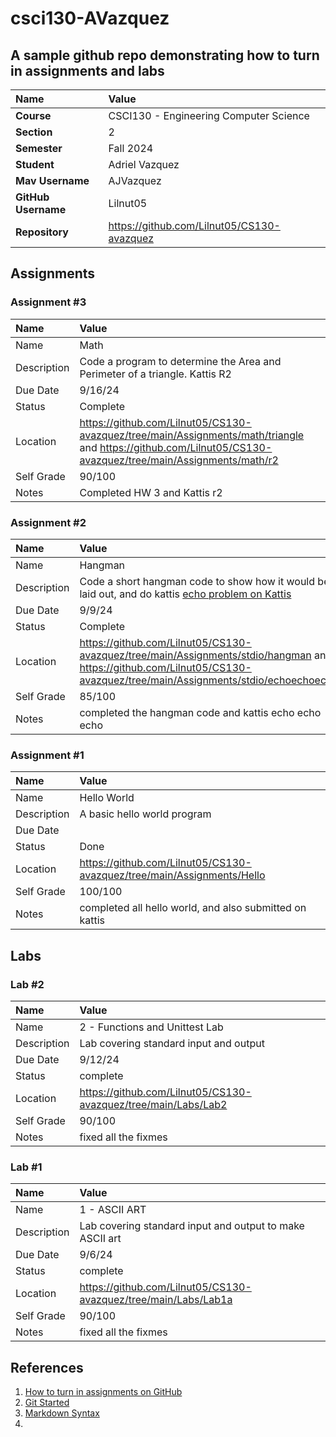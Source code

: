 # csci130-AVazquez

## A sample github repo demonstrating how to turn in assignments and labs

| Name | Value |
|:---|:---|
| **Course** | CSCI130 - Engineering Computer Science |
| **Section** | 2 |
| **Semester** | Fall 2024 |
| **Student** | Adriel Vazquez |
| **Mav Username**            | AJVazquez |
| **GitHub Username**         | Lilnut05 |
| **Repository**          | https://github.com/Lilnut05/CS130-avazquez |

## Assignments

### Assignment #3

| Name | Value |
| :--- | :--- |
| Name | Math |
| Description | Code a program to determine the Area and Perimeter of a triangle. Kattis R2|
| Due Date | 9/16/24 |
| Status | Complete |
| Location | https://github.com/Lilnut05/CS130-avazquez/tree/main/Assignments/math/triangle and https://github.com/Lilnut05/CS130-avazquez/tree/main/Assignments/math/r2|
| Self Grade | 90/100 |
| Notes | Completed HW 3 and Kattis r2 |


### Assignment #2

| Name | Value |
| :--- | :--- |
| Name | Hangman |
| Description | Code a short hangman code to show how it would be laid out, and do kattis [echo problem on Kattis](https://open.kattis.com/problems/echoechoecho) |
| Due Date | 9/9/24 |
| Status | Complete |
| Location | https://github.com/Lilnut05/CS130-avazquez/tree/main/Assignments/stdio/hangman and https://github.com/Lilnut05/CS130-avazquez/tree/main/Assignments/stdio/echoechoecho |
| Self Grade | 85/100 |
| Notes | completed the hangman code and kattis echo echo echo |

### Assignment #1

| Name | Value |
| :--- | :--- |
| Name | Hello World |
| Description | A basic hello world program |
| Due Date |  |
| Status | Done |
| Location | https://github.com/Lilnut05/CS130-avazquez/tree/main/Assignments/Hello |
| Self Grade | 100/100 |
| Notes | completed all hello world, and also submitted on kattis |



## Labs

### Lab #2

| Name | Value |
| :--- | :--- |
| Name | 2 - Functions and Unittest Lab |
| Description | Lab covering standard input and output |
| Due Date | 9/12/24 |
| Status | complete |
| Location | https://github.com/Lilnut05/CS130-avazquez/tree/main/Labs/Lab2 |
| Self Grade | 90/100 |
| Notes | fixed all the fixmes |


### Lab #1

| Name | Value |
| :--- | :--- |
| Name | 1 - ASCII ART |
| Description | Lab covering standard input and output to make ASCII art |
| Due Date | 9/6/24 |
| Status | complete |
| Location | https://github.com/Lilnut05/CS130-avazquez/tree/main/Labs/Lab1a |
| Self Grade | 90/100 |
| Notes | fixed all the fixmes |


## References

1. [How to turn in assignments on GitHub](https://docs.google.com/document/d/16mixtVA-dePbWidBzI3JXNW4kFhRyT7XsJgL6GtGvGA/edit?usp=sharing)
2. [Git Started](https://docs.google.com/document/d/1M0YeBfFPy5YPpfX7312R9-IldjagimvEma_YhgeLPcw/edit#heading=h.ssqvh5gmotj4)
3. [Markdown Syntax](https://github.com/adam-p/markdown-here/wiki/Markdown-Cheatsheet)
4.
